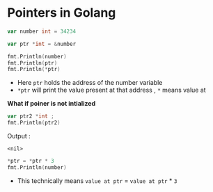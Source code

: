 # Pointers in Golang

```go
var number int = 34234

var ptr *int = &number

fmt.Println(number)
fmt.Println(ptr)
fmt.Println(*ptr)
```

- Here `ptr` holds the address of the number variable
- `*ptr` will print the value present at that address , `*` means value at 

**What if poiner is not intialized**
```go
var ptr2 *int ;
fmt.Println(ptr2)
```
Output :
```
<nil>
```

```go
*ptr = *ptr * 3
fmt.Println(number)
```
- This technically means `value at ptr` = `value at ptr` * `3`